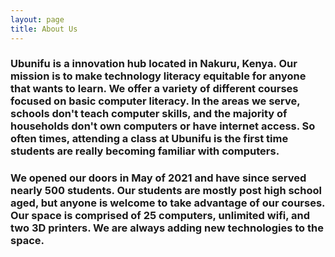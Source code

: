 ```yaml
---
layout: page
title: About Us
---
```


### Ubunifu is a innovation hub located in Nakuru, Kenya. Our mission is to make technology literacy equitable for anyone that wants to learn. We offer a variety of different courses focused on basic computer literacy. In the areas we serve, schools don't teach computer skills, and the majority of households don't own computers or have internet access. So often times, attending a class at Ubunifu is the first time students are really becoming familiar with computers. 

### We opened our doors in May of 2021 and have since served nearly 500 students. Our students are mostly post high school aged, but anyone is welcome to take advantage of our courses. Our space is comprised of 25 computers, unlimited wifi, and two 3D printers. We are always adding new technologies to the space. 